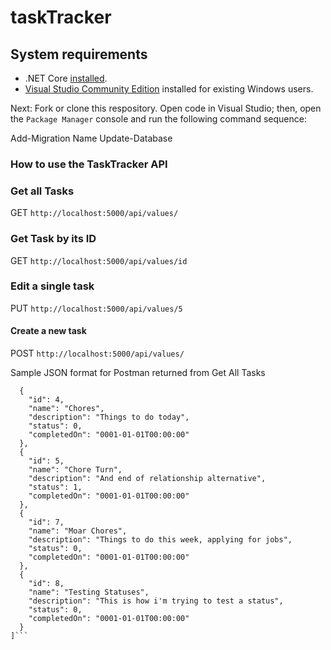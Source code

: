 


# taskTracker

## System requirements 

* .NET Core [installed](https://www.microsoft.com/net/core#macos).
* [Visual Studio Community Edition](https://www.visualstudio.com/vs/community/) installed for existing Windows users.

Next: Fork or clone this respository. Open code in Visual Studio; then, open the ```Package Manager``` console and run the following command sequence:

Add-Migration Name
Update-Database
### How to use the TaskTracker API 

### Get all Tasks 
GET ```http://localhost:5000/api/values/```

### Get Task by its ID 
GET ```http://localhost:5000/api/values/id```

### Edit a single task 
PUT ```http://localhost:5000/api/values/5```

#### Create a new task 
POST ```http://localhost:5000/api/values/```

Sample JSON format for Postman returned from Get All Tasks 
```[
  {
    "id": 4,
    "name": "Chores",
    "description": "Things to do today",
    "status": 0,
    "completedOn": "0001-01-01T00:00:00"
  },
  {
    "id": 5,
    "name": "Chore Turn",
    "description": "And end of relationship alternative",
    "status": 1,
    "completedOn": "0001-01-01T00:00:00"
  },
  {
    "id": 7,
    "name": "Moar Chores",
    "description": "Things to do this week, applying for jobs",
    "status": 0,
    "completedOn": "0001-01-01T00:00:00"
  },
  {
    "id": 8,
    "name": "Testing Statuses",
    "description": "This is how i'm trying to test a status",
    "status": 0,
    "completedOn": "0001-01-01T00:00:00"
  }
]```
